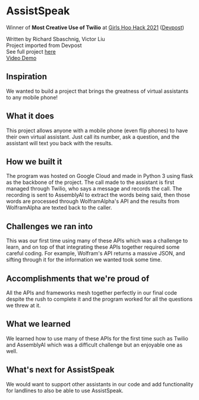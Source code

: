 # AssistSpeak  
Winner of **Most Creative Use of Twilio** at [Girls Hoo Hack 2021](https://www.gwcuva.com/hack) ([Devpost](https://girls-hoo-hack-2021.devpost.com/))

Written by Richard Sbaschnig, Victor Liu  
Project imported from Devpost  
See full project [here](https://devpost.com/software/assistspeak)  
[Video Demo](https://youtu.be/tCQJtKbdkGI)

## Inspiration
We wanted to build a project that brings the greatness of virtual assistants to any mobile phone!

## What it does
This project allows anyone with a mobile phone (even flip phones) to have their own virtual assistant. Just call its number, ask a question, and the assistant will text you back with the results.

## How we built it
The program was hosted on Google Cloud and made in Python 3 using flask as the backbone of the project. The call made to the assistant is first managed through Twilio, who says a message and records the call. The recording is sent to AssemblyAI to extract the words being said, then those words are processed through WolframAlpha's API and the results from WolframAlpha are texted back to the caller. 

## Challenges we ran into
This was our first time using many of these APIs which was a challenge to learn, and on top of that integrating these APIs together required some careful coding. For example, Wolfram's API returns a massive JSON, and sifting through it for the information we wanted took some time.

## Accomplishments that we're proud of
All the APIs and frameworks mesh together perfectly in our final code despite the rush to complete it and the program worked for all the questions we threw at it.

## What we learned
We learned how to use many of these APIs for the first time such as Twilio and AssemblyAI which was a difficult challenge but an enjoyable one as well.

## What's next for AssistSpeak
We would want to support other assistants in our code and add functionality for landlines to also be able to use AssistSpeak.
